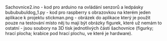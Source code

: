 Sachovnice2.ino - kod pro arduino na ovládání senzorů a ledpásky
bubububuldog_1.py - kod pro raspberry s obrazovkou na kterém jeden aplikace k projektu
stickman.png - obrázek do aplikace který je použit pouze na testování místo něj tu mají být obrázky figurek, které už nemám
to ostatní - jsou soubory na 3D tisk jednotlivých částí šachovnice (figurky; hrací plocha; krabice pod hrací plochu, ve které je hardware). 
